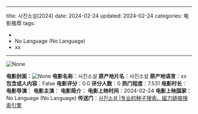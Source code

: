 
---
title: 사진소설(2024)
date: 2024-02-24
updated: 2024-02-24
categories: 电影推荐
tags:

- 
- No Language (No Language)
- xx
---

<img src="https://image.tmdb.org/t/p/originalNone" alt="None" title="None">

**电影封面**：<img src="https://image.tmdb.org/t/p/w200None" alt="None" title="None">
**电影名称**：사진소설
**原产地片名**：사진소설
**原产地语言**：xx
**包含成人内容**：False
**电影评分**：0.0
**评分人数**：0
**热门程度**：7.531
**电影时长**：
**电影导演**：
**电影主演**：
**电影简介**：
**电影上映时间**：2024-02-24
**电影上映国家**：No Language (No Language)
**传送门**：[사진소설 |专业的种子搜索、磁力链接搜索引擎](https://movie.amd794.com:2083/?search=%EC%82%AC%EC%A7%84%EC%86%8C%EC%84%A4&ordering=&mode=match_phrase&page_size=10&page=1)

